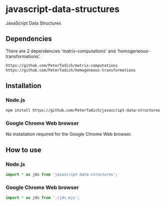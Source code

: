 # javascript-data-structures
JavaScript Data Structures

## Dependencies

There are 2 dependencies 'matrix-computations' and 'homogeneous-transformations'.

```bash
https://github.com/PeterTadich/matrix-computations
https://github.com/PeterTadich/homogeneous-transformations
```

## Installation

### Node.js

```bash
npm install https://github.com/PeterTadich/javascript-data-structures
```

### Google Chrome Web browser

No installation required for the Google Chrome Web browser.

## How to use

### Node.js

```js
import * as jds from 'javascript-data-structures';
```

### Google Chrome Web browser

```js
import * as jds from './jds.mjs';
```